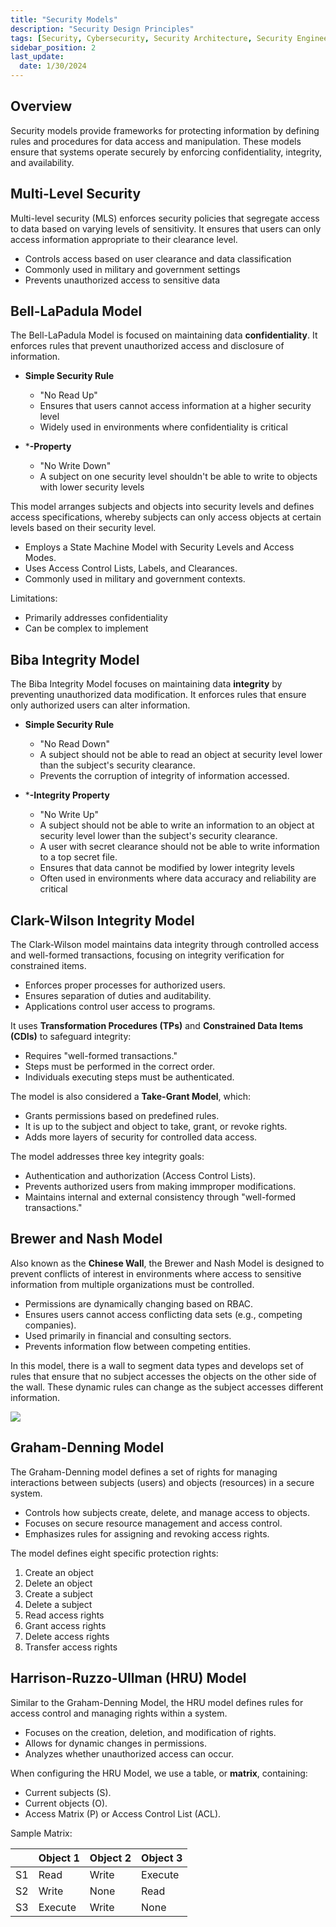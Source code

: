 ```yaml
---
title: "Security Models"
description: "Security Design Principles"
tags: [Security, Cybersecurity, Security Architecture, Security Engineering]
sidebar_position: 2
last_update:
  date: 1/30/2024
---
```


## Overview

Security models provide frameworks for protecting information by defining rules and procedures for data access and manipulation. These models ensure that systems operate securely by enforcing confidentiality, integrity, and availability.

## Multi-Level Security

Multi-level security (MLS) enforces security policies that segregate access to data based on varying levels of sensitivity. It ensures that users can only access information appropriate to their clearance level.

- Controls access  based on user clearance and data classification
- Commonly used in military and government settings
- Prevents unauthorized access to sensitive data

## Bell-LaPadula Model

The Bell-LaPadula Model is focused on maintaining data **confidentiality**. It enforces rules that prevent unauthorized access and disclosure of information.

- **Simple Security Rule**  

  - "No Read Up" 
  - Ensures that users cannot access information at a higher security level
  - Widely used in environments where confidentiality is critical

- ***-Property**

  - "No Write Down"
  - A subject on one security level shouldn't be able to write to objects with lower security levels

This model arranges subjects and objects into security levels and defines access specifications, whereby subjects can only access objects at certain levels based on their security level.

- Employs a State Machine Model with Security Levels and Access Modes.
- Uses Access Control Lists, Labels, and Clearances.
- Commonly used in military and government contexts.

Limitations: 

- Primarily addresses confidentiality
- Can be complex to implement

## Biba Integrity Model

The Biba Integrity Model focuses on maintaining data **integrity** by preventing unauthorized data modification. It enforces rules that ensure only authorized users can alter information.

- **Simple Security Rule**  

  - "No Read Down" 
  - A subject should not be able to read an object at security level lower than the subject's security clearance.
  - Prevents the corruption of integrity of information accessed.

- ***-Integrity Property**

  - "No Write Up"
  - A subject should not be able to write an information to an object at security level lower than the subject's security clearance.
  - A user with secret clearance should not be able to write information to a top secret file.
  - Ensures that data cannot be modified by lower integrity levels
  - Often used in environments where data accuracy and reliability are critical

## Clark-Wilson Integrity Model

The Clark-Wilson model maintains data integrity through controlled access and well-formed transactions, focusing on integrity verification for constrained items.

- Enforces proper processes for authorized users.
- Ensures separation of duties and auditability.
- Applications control user access to programs.

It uses **Transformation Procedures (TPs)** and **Constrained Data Items (CDIs)** to safeguard integrity:

- Requires "well-formed transactions."
- Steps must be performed in the correct order.
- Individuals executing steps must be authenticated.

The model is also considered a **Take-Grant Model**, which:

- Grants permissions based on predefined rules.
- It is up to the subject and object to take, grant, or revoke rights.
- Adds more layers of security for controlled data access.

The model addresses three key integrity goals:

- Authentication and authorization (Access Control Lists).
- Prevents authorized users from making immproper modifications.
- Maintains internal and external consistency through "well-formed transactions."

## Brewer and Nash Model

Also known as the **Chinese Wall**, the Brewer and Nash Model is designed to prevent conflicts of interest in environments where access to sensitive information from multiple organizations must be controlled.

- Permissions are dynamically changing based on RBAC.
- Ensures users cannot access conflicting data sets (e.g., competing companies).
- Used primarily in financial and consulting sectors.
- Prevents information flow between competing entities.

In this model, there is a wall to segment data types and develops set of rules that ensure that no subject accesses the objects on the other side of the wall. These dynamic rules can change as the subject accesses different information.

![](/img/docs/security-models-brewer-and-nash-model.png)


## Graham-Denning Model

The Graham-Denning model defines a set of rights for managing interactions between subjects (users) and objects (resources) in a secure system.

- Controls how subjects create, delete, and manage access to objects.
- Focuses on secure resource management and access control.
- Emphasizes rules for assigning and revoking access rights.

The model defines eight specific protection rights:

1. Create an object
2. Delete an object
3. Create a subject
4. Delete a subject
5. Read access rights
6. Grant access rights
7. Delete access rights
8. Transfer access rights


## Harrison-Ruzzo-Ullman (HRU) Model

Similar to the Graham-Denning Model, the HRU model defines rules for access control and managing rights within a system.

- Focuses on the creation, deletion, and modification of rights.
- Allows for dynamic changes in permissions.
- Analyzes whether unauthorized access can occur.

When configuring the HRU Model, we use a table, or **matrix**, containing:

- Current subjects (S).
- Current objects (O).
- Access Matrix (P) or Access Control List (ACL).

Sample Matrix:

|   | Object 1 | Object 2 | Object 3 |
|---|----------|----------|----------|
| S1 | Read     | Write    | Execute  |
| S2 | Write    | None     | Read     |
| S3 | Execute  | Write    | None     |